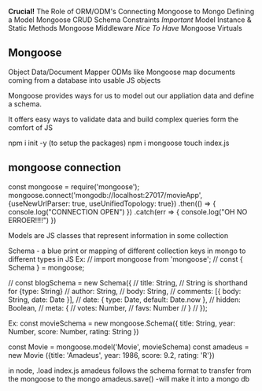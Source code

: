 
**Crucial!**
The Role of ORM/ODM's
Connecting Mongoose to Mongo
Defining a Model
Mongoose CRUD
Schema Constraints
*Important*
Model Instance & Static Methods
Mongoose Middleware 
*Nice To Have*
Mongoose Virtuals

## Mongoose ##
Object Data/Document Mapper
ODMs like Mongoose map documents coming from a database into usable JS objects

  Mongoose provides ways for us to model out our appliation data and define a schema. 

  It offers easy ways to validate data and build complex queries form the comfort of JS


npm i init -y (to setup the packages)
npm i mongoose
touch index.js

## mongoose connection ##
const mongoose = require('mongoose');
mongoose.connect('mongodb://localhost:27017/movieApp', {useNewUrlParser: true, useUnifiedTopology: true})
.then(() => {
  console.log("CONNECTION OPEN")
})
.catch(err => {
  console.log("OH NO ERROER!!!!")
})

Models are JS classes that represent information in some collection

Schema - a blue print or mapping of different collection keys in mongo to different types in JS
Ex:
// import mongoose from 'mongoose';
// const { Schema } = mongoose;

// const blogSchema = new Schema({
//   title:  String, // String is shorthand for {type: String}
//   author: String,
//   body:   String,
//   comments: [{ body: String, date: Date }],
//   date: { type: Date, default: Date.now },
//   hidden: Boolean,
//   meta: {
//     votes: Number,
//     favs:  Number
//   }
// });

Ex:
const movieSchema = new mongoose.Schema({
  title: String,
  year: Number,
  score: Number,
  rating: String
})

const Movie = mongoose.model('Movie', movieSchema)
const amadeus = new Movie ({title: 'Amadeus', year: 1986, score: 9.2, rating: 'R'})

in node, .load index.js
amadeus follows the schema format
to transfer from the mongoose to the mongo
amadeus.save()  -will make it into a mongo db